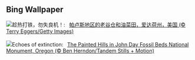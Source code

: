 ## Bing Wallpaper
![](https://www.bing.com/th?id=OHR.IdahoBarn_ZH-CN6472682534_UHD.jpg&w=1000)趁热打铁，勿失良机！:&nbsp;&ensp;[帕卢斯地区的老谷仓和油菜田，爱达荷州，美国 (© Terry Eggers/Getty Images)](https://www.bing.com/th?id=OHR.IdahoBarn_ZH-CN6472682534_UHD.jpg)
<br><br/>
![](https://www.bing.com/th?id=OHR.JohnDayFossil_EN-US9957224234_UHD.jpg&w=1000)Echoes of extinction:&nbsp;&ensp;[The Painted Hills in John Day Fossil Beds National Monument, Oregon (© Ben Herndon/Tandem Stills + Motion)](https://www.bing.com/th?id=OHR.JohnDayFossil_EN-US9957224234_UHD.jpg)
<br><br/>
